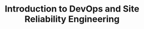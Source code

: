 ---
type: "course"
title: "Introduction to DevOps and Site Reliability Engineering"
description: "Learn how to start transforming your organization using the principles and practices of DevOps."
weight: 4
tags: ["devops", "sre", "site-reliability-engineering", "kubernetes", "cicd", "cloud", "iac"]
category: "sre"
level: "intermediate"
---